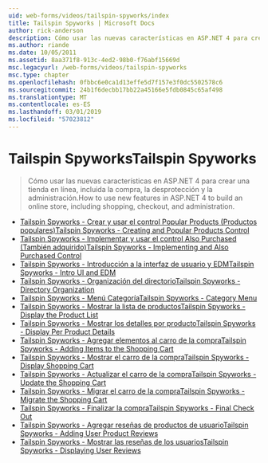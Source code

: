 ```yaml
---
uid: web-forms/videos/tailspin-spyworks/index
title: Tailspin Spyworks | Microsoft Docs
author: rick-anderson
description: Cómo usar las nuevas características en ASP.NET 4 para crear una tienda en línea, incluida la compra, la desprotección y la administración.
ms.author: riande
ms.date: 10/05/2011
ms.assetid: 8aa371f8-913c-4ed2-98b0-f76abf15669d
msc.legacyurl: /web-forms/videos/tailspin-spyworks
msc.type: chapter
ms.openlocfilehash: 0fbbc6e0ca1d13effe5d7f157e3f0dc5502578c6
ms.sourcegitcommit: 24b1f6decbb17bb22a45166e5fdb0845c65af498
ms.translationtype: MT
ms.contentlocale: es-ES
ms.lasthandoff: 03/01/2019
ms.locfileid: "57023812"
---
```

<a name="tailspin-spyworks"></a><span data-ttu-id="c43c7-103">Tailspin Spyworks</span><span class="sxs-lookup"><span data-stu-id="c43c7-103">Tailspin Spyworks</span></span>
====================
> <span data-ttu-id="c43c7-104">Cómo usar las nuevas características en ASP.NET 4 para crear una tienda en línea, incluida la compra, la desprotección y la administración.</span><span class="sxs-lookup"><span data-stu-id="c43c7-104">How to use new features in ASP.NET 4 to build an online store, including shopping, checkout, and administration.</span></span>


- [<span data-ttu-id="c43c7-105">Tailspin Spyworks - Crear y usar el control Popular Products (Productos populares)</span><span class="sxs-lookup"><span data-stu-id="c43c7-105">Tailspin Spyworks - Creating and Popular Products Control</span></span>](tailspin-spyworks-creating-and-using-the-popular-products-control.md)
- [<span data-ttu-id="c43c7-106">Tailspin Spyworks - Implementar y usar el control Also Purchased (También adquirido)</span><span class="sxs-lookup"><span data-stu-id="c43c7-106">Tailspin Spyworks - Implementing and Also Purchased Control</span></span>](tailspin-spyworks-implementing-and-using-the-also-purchased-control.md)
- [<span data-ttu-id="c43c7-107">Tailspin Spyworks - Introducción a la interfaz de usuario y EDM</span><span class="sxs-lookup"><span data-stu-id="c43c7-107">Tailspin Spyworks - Intro UI and EDM</span></span>](tailspin-spyworks-intro-ui-and-edm.md)
- [<span data-ttu-id="c43c7-108">Tailspin Spyworks - Organización del directorio</span><span class="sxs-lookup"><span data-stu-id="c43c7-108">Tailspin Spyworks - Directory Organization</span></span>](tailspin-spyworks-directory-organization.md)
- [<span data-ttu-id="c43c7-109">Tailspin Spyworks - Menú Categoría</span><span class="sxs-lookup"><span data-stu-id="c43c7-109">Tailspin Spyworks - Category Menu</span></span>](tailspin-spyworks-category-menu.md)
- [<span data-ttu-id="c43c7-110">Tailspin Spyworks - Mostrar la lista de productos</span><span class="sxs-lookup"><span data-stu-id="c43c7-110">Tailspin Spyworks - Display the Product List</span></span>](tailspin-spyworks-display-the-product-list.md)
- [<span data-ttu-id="c43c7-111">Tailspin Spyworks - Mostrar los detalles por producto</span><span class="sxs-lookup"><span data-stu-id="c43c7-111">Tailspin Spyworks - Display Per Product Details</span></span>](tailspin-spyworks-display-per-product-details.md)
- [<span data-ttu-id="c43c7-112">Tailspin Spyworks - Agregar elementos al carro de la compra</span><span class="sxs-lookup"><span data-stu-id="c43c7-112">Tailspin Spyworks - Adding Items to the Shopping Cart</span></span>](tailspin-spyworks-adding-items-to-the-shopping-cart.md)
- [<span data-ttu-id="c43c7-113">Tailspin Spyworks - Mostrar el carro de la compra</span><span class="sxs-lookup"><span data-stu-id="c43c7-113">Tailspin Spyworks - Display Shopping Cart</span></span>](tailspin-spyworks-display-shopping-cart.md)
- [<span data-ttu-id="c43c7-114">Tailspin Spyworks - Actualizar el carro de la compra</span><span class="sxs-lookup"><span data-stu-id="c43c7-114">Tailspin Spyworks - Update the Shopping Cart</span></span>](tailspin-spyworks-update-the-shopping-cart.md)
- [<span data-ttu-id="c43c7-115">Tailspin Spyworks - Migrar el carro de la compra</span><span class="sxs-lookup"><span data-stu-id="c43c7-115">Tailspin Spyworks - Migrate the Shopping Cart</span></span>](tailspin-spyworks-migrate-the-shopping-cart.md)
- [<span data-ttu-id="c43c7-116">Tailspin Spyworks - Finalizar la compra</span><span class="sxs-lookup"><span data-stu-id="c43c7-116">Tailspin Spyworks - Final Check Out</span></span>](tailspin-spyworks-final-check-out.md)
- [<span data-ttu-id="c43c7-117">Tailspin Spyworks - Agregar reseñas de productos de usuario</span><span class="sxs-lookup"><span data-stu-id="c43c7-117">Tailspin Spyworks - Adding User Product Reviews</span></span>](tailspin-spyworks-adding-user-product-reviews.md)
- [<span data-ttu-id="c43c7-118">Tailspin Spyworks - Mostrar las reseñas de los usuarios</span><span class="sxs-lookup"><span data-stu-id="c43c7-118">Tailspin Spyworks - Displaying User Reviews</span></span>](tailspin-spyworks-displaying-user-reviews.md)
